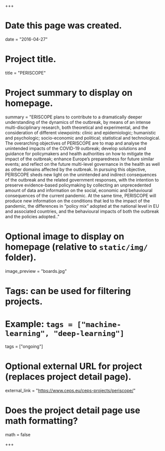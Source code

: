 +++
# Date this page was created.
date = "2016-04-27"

# Project title.
title = "PERISCOPE"

# Project summary to display on homepage.
summary = "ERISCOPE plans to contribute to a dramatically deeper understanding of the dynamics of the outbreak, by means of an intense multi-disciplinary research, both theoretical and experimental, and the consideration of different viewpoints: clinic and epidemiologic; humanistic and psychologic; socio-economic and political; statistical and technological. The overarching objectives of PERISCOPE are to map and analyse the unintended impacts of the COVID-19 outbreak; develop solutions and guidance for policymakers and health authorities on how to mitigate the impact of the outbreak; enhance Europe’s preparedness for future similar events; and reflect on the future multi-level governance in the health as well as other domains affected by the outbreak. In pursuing this objective, PERISCOPE sheds new light on the unintended and indirect consequences of the outbreak and the related government responses, with the intention to preserve evidence-based policymaking by collecting an unprecedented amount of data and information on the social, economic and behavioural consequences of the current pandemic. At the same time, PERISCOPE will produce new information on the conditions that led to the impact of the pandemic, the differences in “policy mix” adopted at the national level in EU and associated countries, and the behavioural impacts of both the outbreak and the policies adopted.."

# Optional image to display on homepage (relative to `static/img/` folder).
image_preview = "boards.jpg"

# Tags: can be used for filtering projects.
# Example: `tags = ["machine-learning", "deep-learning"]`
tags = ["ongoing"]

# Optional external URL for project (replaces project detail page).
external_link = "https://www.ceps.eu/ceps-projects/periscope/"

# Does the project detail page use math formatting?
math = false

+++

